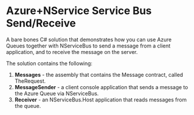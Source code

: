 # Azure+NService Service Bus Send/Receive

A bare bones C# solution that demonstrates how you can use Azure Queues together with NServiceBus to send a message from a client application, and to receive the message on the server.

The solution contains the following:

1. **Messages** - the assembly that contains the Message contract, called TheRequest.
2. **MessageSender** - a client console application that sends a message to the Azure Queue via NServiceBus.
3. **Receiver** - an NServiceBus.Host application that reads messages from the queue.
